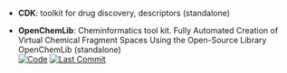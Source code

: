 



- **CDK**: toolkit for drug discovery, descriptors (standalone)  




- **OpenChemLib**: Cheminformatics tool kit. Fully Automated Creation of Virtual Chemical Fragment Spaces Using the Open-Source Library OpenChemLib (standalone)  
    [![Code](https://img.shields.io/github/stars/Actelion/openchemlib?style=for-the-badge&logo=github)](https://github.com/Actelion/openchemlib) 
    [![Last Commit](https://img.shields.io/github/last-commit/Actelion/openchemlib?style=for-the-badge&logo=github)](https://github.com/Actelion/openchemlib) 



